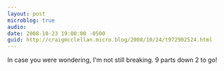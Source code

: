 ```yaml
---
layout: post
microblog: true
audio: 
date: 2008-10-23 19:00:00 -0500
guid: http://craigmcclellan.micro.blog/2008/10/24/t972902524.html
---
```

In case you were wondering, I'm not still breaking. 9 parts down 2 to go!
